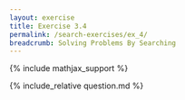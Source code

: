 ```yaml
---
layout: exercise
title: Exercise 3.4
permalink: /search-exercises/ex_4/
breadcrumb: Solving Problems By Searching
---
```


{% include mathjax_support %}

<div><i class="arrow-up loader" data-chapter="search-exercises" data-exercise="ex_4" data-rating="0"></i></div>
{% include_relative question.md %}
